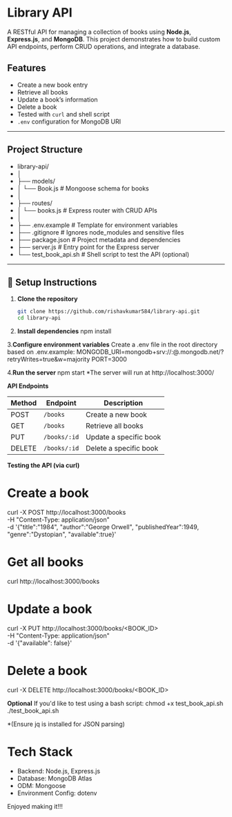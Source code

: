 # Library API

A RESTful API for managing a collection of books using **Node.js**, **Express.js**, and **MongoDB**. This project demonstrates how to build custom API endpoints, perform CRUD operations, and integrate a database.

## Features

-  Create a new book entry
-  Retrieve all books
-  Update a book’s information
-  Delete a book
-  Tested with `curl` and shell script
-  `.env` configuration for MongoDB URI

---

## Project Structure

- library-api/
- │
- ├── models/
- │ └── Book.js # Mongoose schema for books
- │
- ├── routes/
- │ └── books.js # Express router with CRUD APIs
- │
- ├── .env.example # Template for environment variables
- ├── .gitignore # Ignores node_modules and sensitive files
- ├── package.json # Project metadata and dependencies
- ├── server.js # Entry point for the Express server
- └── test_book_api.sh # Shell script to test the API (optional)


---

## 🔧 Setup Instructions

1. **Clone the repository**
   ```bash
   git clone https://github.com/rishavkumar584/library-api.git
   cd library-api

2. **Install dependencies**
   npm install

3.**Configure environment variables**
    Create a .env file in the root directory based on .env.example:
     MONGODB_URI=mongodb+srv://<username>:<password>@<cluster>.mongodb.net/<dbname>?retryWrites=true&w=majority
     PORT=3000

4.**Run the server**
    npm start
*The server will run at http://localhost:3000/


**API Endpoints**

| Method | Endpoint     | Description            |
| ------ | ------------ | ---------------------- |
| POST   | `/books`     | Create a new book      |
| GET    | `/books`     | Retrieve all books     |
| PUT    | `/books/:id` | Update a specific book |
| DELETE | `/books/:id` | Delete a specific book |


**Testing the API (via curl)**
# Create a book
curl -X POST http://localhost:3000/books \
-H "Content-Type: application/json" \
-d '{"title":"1984", "author":"George Orwell", "publishedYear":1949, "genre":"Dystopian", "available":true}'

# Get all books
curl http://localhost:3000/books

# Update a book
curl -X PUT http://localhost:3000/books/<BOOK_ID> \
-H "Content-Type: application/json" \
-d '{"available": false}'

# Delete a book
curl -X DELETE http://localhost:3000/books/<BOOK_ID>


**Optional**
 If you'd like to test using a bash script:
   chmod +x test_book_api.sh
  ./test_book_api.sh
  
*(Ensure jq is installed for JSON parsing)

# Tech Stack
- Backend: Node.js, Express.js
- Database: MongoDB Atlas
- ODM: Mongoose
- Environment Config: dotenv

Enjoyed making it!!!
